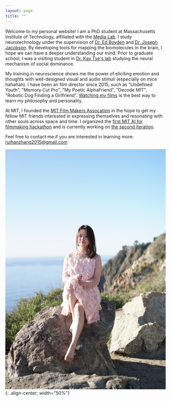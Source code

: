 ```yaml
---
layout: page
title: ""
---
```


Welcome to my personal website! I am a PhD student at Massachusetts Institute of Technology, affiliated with the [Media Lab](https://www.media.mit.edu/). I study neurotechnology under the supervision of [Dr. Ed Boyden](http://syntheticneurobiology.org/people/display/71/11) and [Dr. Joseph Jacobson](https://www.media.mit.edu/people/jacobson/projects/). By developing tools for mapping the biomolecules in the brain, I hope we can have a deeper understanding our mind. Prior to graduate school, I was a visiting student in [Dr. Kay Tye's lab](https://tyelab.org/) studying the neural mechanism of social dominance.

My training in neuroscience shows me the power of eliciting emotion and thoughts with well-designed visual and audio stimuli (especially on mice hahahah). I have been an film director since 2015, such as "Undefined Youth", "Memory Cut Pro", "My Poetic AlphaFriend", "Decode MIT", "Robotic Dog Finding a Girlfriend". [Watching my films](https://ruihanzhang2015.github.io/film/) is the best way to learn my philosophy and personality.

At MIT, I founded the [MIT Film Makers Assocation](https://engage.mit.edu/fma/home/) in the hope to get my fellow MIT friends interested in expressing themselves and resonating with other souls across space and time. I organized the [first MIT AI for filmmaking hackathon](https://www.media.mit.edu/posts/mit-ai-for-filmmaking-hackathon-2023-brings-dreams-to-life/) and is currently working on [the second iteration](https://engage.mit.edu/fma/about/).

Feel free to contact me if you are interested in learning more: [ruihanzhang2015@gmail.com](mailto:ruihanzhang2015@gmail.com)

![My photo](DSC09165.JPG){: .align-center; width="50%"}

